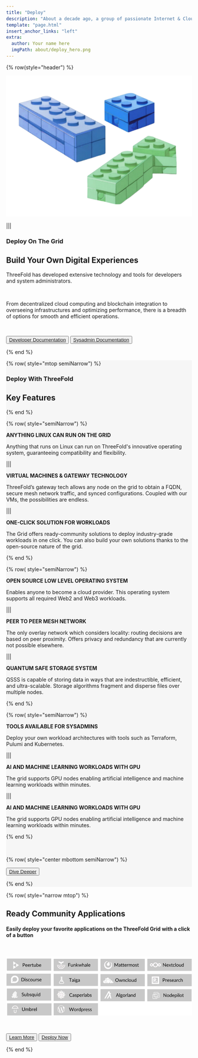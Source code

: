 ```yaml
---
title: "Deploy"
description: "About a decade ago, a group of passionate Internet & Cloud veterans came together to build a system." # quotation marks to allow colons where used
template: "page.html"
insert_anchor_links: "left"
extra:
  author: Your name here
  imgPath: about/deploy_hero.png
---
```


<!-- section 1 (header) -->
<div class="container mx-auto">

{% row(style="header") %} 

![Image](deploy_hero.png#mx-auto)

|||

### **<span class="blue">Deploy On The Grid</span>**

## **Build <span class="blue">Your Own</span> Digital Experiences**

ThreeFold has developed extensive technology and tools for <span class="blue">developers</span> and <span class="blue">system administrators.</span>

<br>

From decentralized cloud computing and blockchain integration to overseeing infrastructures and optimizing performance, there is a breadth of options for smooth and efficient operations.

<br>

<button class="green">[Developer Documentation](https://www.manual.grid.tf/documentation/developers/developers.html)</button> 
<button class="blue_b">[Sysadmin Documentation](https://www.manual.grid.tf/documentation/system_administrators/system_administrators.html)</button>


{% end %}

</div>



<!-- section 2 Key Features -->


<div style="background-color:#F6F6F6">

<div class="container mx-auto">


{% row( style="mtop semiNarrow") %}

### **<span class="">Deploy With ThreeFold**

## **Key Features**

{% end %}

{% row( style="semiNarrow") %}

<div class="key_card rounded_img border-2 rounded-lg p-4 bg-white">


**<span class="blue">ANYTHING LINUX CAN RUN ON THE GRID</span>**


<p class="text-base mt-1 leading-snug">Anything that runs on Linux can run on ThreeFold's innovative operating system, guaranteeing compatibility and flexibility.</p>


</div>

|||

<div class="key_card rounded_img border-2 rounded-lg p-4 text-base bg-white">


**<span class="blue">VIRTUAL MACHINES & GATEWAY TECHNOLOGY</span>**


<p class="text-base mt-1 leading-snug">ThreeFold’s gateway tech allows any node on the grid to obtain a FQDN, secure mesh network traffic, and synced configurations. Coupled with our VMs, the possibilities are endless.</p>


</div>

|||

<div class="key_card rounded_img border-2 rounded-lg p-4 text-base bg-white">


**<span class="blue">ONE-CLICK SOLUTION FOR WORKLOADS</span>**


<p class="text-base mt-1 leading-snug">The Grid offers ready-community solutions to deploy industry-grade workloads in one click. You can also build your own solutions thanks to the open-source nature of the grid.</p>

</div>

{% end %}


{% row( style="semiNarrow") %}

<div class="key_card rounded_img border-2 rounded-lg p-4 bg-white">


**<span class="blue">OPEN SOURCE LOW LEVEL OPERATING SYSTEM</span>**


<p class="text-base mt-1 leading-snug">Enables anyone to become a cloud provider. This operating system supports all required Web2 and Web3 workloads.</p>


</div>

|||

<div class="key_card rounded_img border-2 rounded-lg p-4 text-base bg-white">


**<span class="blue">PEER TO PEER MESH NETWORK</span>**


<p class="text-base mt-1 leading-snug">The only overlay network which considers locality: routing decisions are based on peer proximity. Offers privacy and redundancy that are currently not possible elsewhere.</p>


</div>

|||

<div class="key_card rounded_img border-2 rounded-lg p-4 text-base bg-white">


**<span class="blue">QUANTUM SAFE STORAGE SYSTEM</span>**


<p class="text-base mt-1 leading-snug">QSSS is capable of storing data in ways that are indestructible, efficient, and ultra-scalable. Storage algorithms fragment and disperse files over multiple nodes.</p>


</div>


{% end %}


{% row( style="semiNarrow") %}

<div class="key_card rounded_img border-2 rounded-lg p-4 bg-white">


**<span class="blue">TOOLS AVAILABLE FOR SYSADMINS</span>**


<p class="text-base mt-1 leading-snug">Deploy your own workload architectures with tools such as Terraform, Pulumi and Kubernetes.</p>


</div>

|||


<div class="key_card rounded_img border-2 rounded-lg p-4 text-base bg-white">


**<span class="blue">AI AND MACHINE LEARNING WORKLOADS WITH GPU</span>**



<p class="text-base mt-1 leading-snug">The grid supports GPU nodes enabling artificial intelligence and machine learning workloads within minutes.</p>


</div>


|||


<!-- don't write here -->

<div class="hidden key_card rounded_img border-2 rounded-lg p-4 text-base bg-white">


**<span class="blue">AI AND MACHINE LEARNING WORKLOADS WITH GPU</span>**



<p class="text-base mt-1 leading-snug">The grid supports GPU nodes enabling artificial intelligence and machine learning workloads within minutes.</p>


</div>

{% end %}

<br>



{% row( style="center mbottom semiNarrow") %}

<button class="green">[Dive Deeper](https://manual.grid.tf/documentation/developers/developers.html)</button>

{% end %}

</div>

</div>




<!-- section 3 applications  -->

<div class="container mx-auto">

{% row( style="narrow mtop") %}

## **Ready Community Applications**

#### **Easily <span class="blue">deploy</span> your favorite applications on the ThreeFold Grid with a <span class="blue">click of a button</span>**

<br>

![Image](application.png)

<br>

<button class="green">[Learn More](https://manual.grid.tf/documentation/dashboard/deploy/applications.html?highlight=ready#)</button> 
<button class="blue_b">[Deploy Now](https://dashboard.grid.tf)</button>

{% end %}

</div>



<style>

.rounded_img img {
  border-radius: 8px;
}

.person img{
  border-radius: 100%;
  max-width:100px;
  
}

.myscale{
  transition: transform .5s; 
}

.myscale:hover{
  transform: scale(1.2); 
  background-color: whitesmoke;
}
  </style>